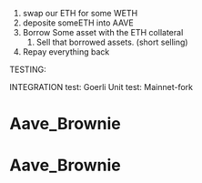 1. swap our ETH for some WETH
2. deposite someETH into AAVE
3. Borrow Some asset with the ETH collateral
    1. Sell that borrowed assets. (short selling)
4. Repay everything back 





TESTING:

INTEGRATION test: Goerli
Unit test: Mainnet-fork
 # Aave_Brownie
# Aave_Brownie
